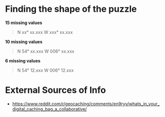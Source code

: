 # Finding the shape of the puzzle

**15 missing values**
> N xx° xx.xxx W xxx° xx.xxx

**10 missing values**
> N 54° xx.xxx W 006° xx.xxx

**6 missing values**
> N 54° 12.xxx W 006° 12.xxx

 
# External Sources of Info
- https://www.reddit.com/r/geocaching/comments/en9ryv/whats_in_your_digital_caching_bag_a_collaborative/
